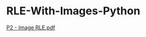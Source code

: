 # RLE-With-Images-Python
[P2 - Image RLE.pdf](https://github.com/cjohnson74/RLE-With-Images-Python/files/10718106/P2.-.Image.RLE.pdf)
